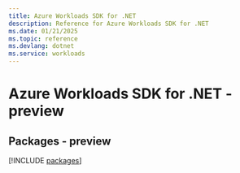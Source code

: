 ```yaml
---
title: Azure Workloads SDK for .NET
description: Reference for Azure Workloads SDK for .NET
ms.date: 01/21/2025
ms.topic: reference
ms.devlang: dotnet
ms.service: workloads
---
```

# Azure Workloads SDK for .NET - preview
## Packages - preview
[!INCLUDE [packages](workloads-index.md)]